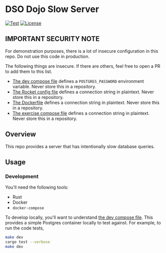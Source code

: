 # DSO Dojo Slow Server

[![Test](https://github.com/thecjharries/dso-dojo-slow-server/actions/workflows/rust.yaml/badge.svg)](https://github.com/thecjharries/dso-dojo-slow-server/actions/workflows/rust.yaml)
[![License](https://img.shields.io/badge/License-Apache_2.0-blue.svg)](https://opensource.org/licenses/Apache-2.0)

## IMPORTANT SECURITY NOTE

For demonstration purposes, there is a lot of insecure configuration in this repo. Do not use this code in production.

The following things are insecure. If there are others, feel free to open a PR to add them to this list.

* [The dev compose file](./dev-stack.yaml) defines a `POSTGRES_PASSWORD` environment variable. Never store this in a repository.
* [The Rocket config file](./Rocket.toml) defines a connection string in plaintext. Never store this in a repository.
* [The Dockerfile](./Dockerfile) defines a connection string in plaintext. Never store this in a repository.
* [The exercise compose file](./exercise-stack.yaml) defines a connection string in plaintext. Never store this in a repository.

## Overview

This repo provides a server that has intentionally slow database queries.

## Usage

### Development

You'll need the following tools:

* Rust
* Docker
* `docker-compose`

To develop locally, you'll want to understand [the dev compose file](./dev-stack.yaml). This provides a simple Postgres container locally to test against. For example, to run the code tests,

```bash
make dev
cargo test --verbose
make dev
```
